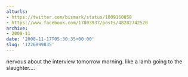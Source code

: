 ```yaml
---
alturls:
- https://twitter.com/bismark/status/1009160858
- https://www.facebook.com/17803937/posts/48282742520
archive:
- 2008-11
date: '2008-11-17T05:30:35+00:00'
slug: '1226899835'
---
```


nervous about the interview tomorrow morning.  like a lamb going to the slaughter....

